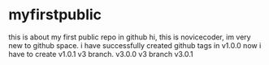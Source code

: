 # myfirstpublic
this is about my first public repo in github
hi, this is novicecoder, im very new to github space.
i have successfully created github tags in v1.0.0
now i have to create v1.0.1
v3 branch. v3.0.0
v3 branch v3.0.1
